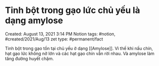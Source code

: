 # Tinh bột trong gạo lức chủ yếu là dạng amylose

Created: August 13, 2021 3:14 PM
Notion tags: #notion, #created/2021/Aug/13
zet type: #permanent/fact

Tinh bột trong gạo tồn tại chủ yếu ở dạng [[Amylose]]. Vì thế khi nấu chín, hạt gạo lức không nở lớn và các hạt gạo chín vẫn rời nhau. Và amylose làm tăng đường huyết chậm.